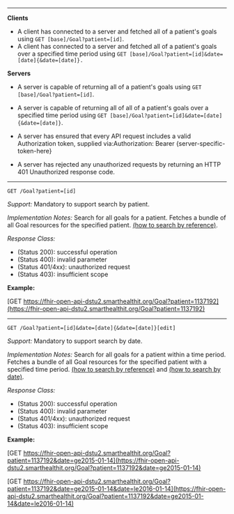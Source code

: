 

-------------------------

**Clients**

-  A client has connected to a server and fetched all of a patient's goals using `GET [base]/Goal?patient=[id]`.
- A client has connected to a server and fetched all of a patient's goals over a specified time period using `GET [base]/Goal?patient=[id]&date=[date]{&date=[date]}.`


**Servers**

- A server is capable of returning all of a patient's goals using `GET [base]/Goal?patient=[id]`.
- A server is capable of returning all of all of a patient's goals over a specified time period using `GET [base]/Goal?patient=[id]&date=[date]{&date=[date]}`.


- A server has ensured that every API request includes a valid Authorization token, supplied via:Authorization: Bearer {server-specific-token-here}
- A server has rejected any unauthorized requests by returning an HTTP 401 Unauthorized response code.

-----------

`GET /Goal?patient=[id]`

*Support:* Mandatory to support search by patient.

*Implementation Notes:* Search for all goals for a patient. Fetches a bundle of all Goal resources for the specified patient. [(how to search by reference)].



*Response Class:*

-   (Status 200): successful operation
-   (Status 400): invalid parameter
-   (Status 401/4xx): unauthorized request
-   (Status 403): insufficient scope

**Example:**

[GET https://fhir-open-api-dstu2.smarthealthit.org/Goal?patient=1137192](https://fhir-open-api-dstu2.smarthealthit.org/Goal?patient=1137192)

-----------

`GET /Goal?patient=[id]&date=[date]{&date=[date]}[edit]`

*Support:* Mandatory to support search by date.

*Implementation Notes:* Search for all goals for a patient within a time period. Fetches a bundle of all Goal resources for the specified patient with a specified time period. [(how to search by reference)] and [(how to search by date)].



*Response Class:*

-   (Status 200): successful operation
-   (Status 400): invalid parameter
-   (Status 401/4xx): unauthorized request
-   (Status 403): insufficient scope

**Example:**

[GET https://fhir-open-api-dstu2.smarthealthit.org/Goal?patient=1137192&date=ge2015-01-14](https://fhir-open-api-dstu2.smarthealthit.org/Goal?patient=1137192&date=ge2015-01-14)

[GET https://fhir-open-api-dstu2.smarthealthit.org/Goal?patient=1137192&date=ge2015-01-14&date=le2016-01-14](https://fhir-open-api-dstu2.smarthealthit.org/Goal?patient=1137192&date=ge2015-01-14&date=le2016-01-14)


  [(how to search by reference)]: http://hl7.org/fhir/DSTU2/search.html#reference
  [(how to search by token)]: http://hl7.org/fhir/DSTU2/search.html#token
  [Composite Search Parameters]: http://build.fhir.org/search.html#combining
  [(how to search by date)]: http://hl7.org/fhir/DSTU2/search.html#date
